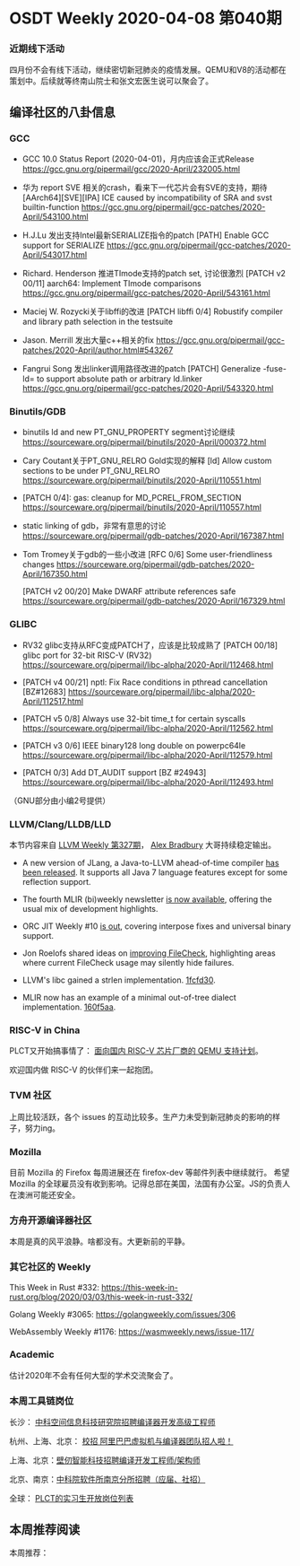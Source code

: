 # OSDT Weekly 2020-04-08 第040期

### 近期线下活动

四月份不会有线下活动，继续密切新冠肺炎的疫情发展。QEMU和V8的活动都在策划中。后续就等终南山院士和张文宏医生说可以聚会了。

## 编译社区的八卦信息

### GCC

- GCC 10.0 Status Report (2020-04-01)，月内应该会正式Release
  https://gcc.gnu.org/pipermail/gcc/2020-April/232005.html

- 华为 report SVE 相关的crash，看来下一代芯片会有SVE的支持，期待
  [AArch64][SVE][IPA] ICE caused by incompatibility of SRA and svst builtin-function
  https://gcc.gnu.org/pipermail/gcc-patches/2020-April/543100.html

- H.J.Lu 发出支持Intel最新SERIALIZE指令的patch
  [PATH] Enable GCC support for SERIALIZE
  https://gcc.gnu.org/pipermail/gcc-patches/2020-April/543017.html

- Richard. Henderson 推进TImode支持的patch set, 讨论很激烈
  [PATCH v2 00/11] aarch64: Implement TImode comparisons
  https://gcc.gnu.org/pipermail/gcc-patches/2020-April/543161.html
- Maciej W. Rozycki关于libffi的改进
  [PATCH libffi 0/4] Robustify compiler and library path selection in the testsuite

- Jason. Merrill 发出大量c++相关的fix
  https://gcc.gnu.org/pipermail/gcc-patches/2020-April/author.html#543267

- Fangrui Song 发出linker调用路径改进的patch
  [PATCH] Generalize -fuse-ld= to support absolute path or arbitrary ld.linker
  https://gcc.gnu.org/pipermail/gcc-patches/2020-April/543320.html

### Binutils/GDB

- binutils ld and new PT_GNU_PROPERTY segment讨论继续
  https://sourceware.org/pipermail/binutils/2020-April/000372.html

- Cary Coutant关于PT_GNU_RELRO Gold实现的解释
  [ld] Allow custom sections to be under PT_GNU_RELRO
  https://sourceware.org/pipermail/binutils/2020-April/110551.html

- [PATCH 0/4]: gas: cleanup for MD_PCREL_FROM_SECTION
  https://sourceware.org/pipermail/binutils/2020-April/110557.html

- static linking of gdb，非常有意思的讨论
  https://sourceware.org/pipermail/gdb-patches/2020-April/167387.html

- Tom Tromey关于gdb的一些小改进
  [RFC 0/6] Some user-friendliness changes
  https://sourceware.org/pipermail/gdb-patches/2020-April/167350.html

  [PATCH v2 00/20] Make DWARF attribute references safe
  https://sourceware.org/pipermail/gdb-patches/2020-April/167329.html

### GLIBC

- RV32 glibc支持从RFC变成PATCH了，应该是比较成熟了
  [PATCH 00/18] glibc port for 32-bit RISC-V (RV32)
  https://sourceware.org/pipermail/libc-alpha/2020-April/112468.html

- [PATCH v4 00/21] nptl: Fix Race conditions in pthread cancellation [BZ#12683]
  https://sourceware.org/pipermail/libc-alpha/2020-April/112517.html

- [PATCH v5 0/8] Always use 32-bit time_t for certain syscalls
  https://sourceware.org/pipermail/libc-alpha/2020-April/112562.html

- [PATCH v3 0/6] IEEE binary128 long double on powerpc64le
  https://sourceware.org/pipermail/libc-alpha/2020-April/112579.html

- [PATCH 0/3] Add DT_AUDIT support [BZ #24943]
  https://sourceware.org/pipermail/libc-alpha/2020-April/112493.html

（GNU部分由小编2号提供）

### LLVM/Clang/LLDB/LLD

本节内容来自 [LLVM Weekly 第327期](http://llvmweekly.org/issue/327)，
[Alex Bradbury](https://www.linkedin.com/in/alex-bradbury/) 大哥持续稳定输出。


- A new version of JLang, a Java-to-LLVM ahead-of-time compiler [has been
released](http://lists.llvm.org/pipermail/llvm-dev/2020-March/140521.html). It
supports all Java 7 language features except for some reflection support.

- The fourth MLIR (bi)weekly newsletter [is now
available](https://llvm.discourse.group/t/mlir-news-4th-edition-4-3-2020/755),
offering the usual mix of development highlights.

- ORC JIT Weekly #10 [is
out](http://lists.llvm.org/pipermail/llvm-dev/2020-April/140673.html),
covering interpose fixes and universal binary support.

- Jon Roelofs shared ideas on [improving
FileCheck](http://lists.llvm.org/pipermail/llvm-dev/2020-April/140610.html),
highlighting areas where current FileCheck usage may silently hide failures.

- LLVM's libc gained a strlen implementation.
[1fcfd30](https://reviews.llvm.org/rG1fcfd30fae7).

- MLIR now has an example of a minimal out-of-tree dialect implementation.
[160f5aa](https://reviews.llvm.org/rG160f5aa65fa).


### RISC-V in China

PLCT又开始搞事情了： [面向国内 RISC-V 芯片厂商的 QEMU 支持计划](https://mp.weixin.qq.com/s/e5dDHOUY6oz3KBhqCRn5nw)。

欢迎国内做 RISC-V 的伙伴们来一起抱团。

### TVM 社区

上周比较活跃，各个 issues 的互动比较多。生产力未受到新冠肺炎的影响的样子，努力ing。

### Mozilla

目前 Mozilla 的 Firefox 每周进展还在 firefox-dev 等邮件列表中继续就行。
希望 Mozilla 的全球雇员没有收到影响。记得总部在美国，法国有办公室。JS的负责人在澳洲可能还安全。

### 方舟开源编译器社区

本周是真的风平浪静。啥都没有。大更新前的平静。

### 其它社区的 Weekly

This Week in Rust #332:
https://this-week-in-rust.org/blog/2020/03/03/this-week-in-rust-332/

Golang Weekly #3065:
https://golangweekly.com/issues/306

WebAssembly Weekly #1176:
https://wasmweekly.news/issue-117/

### Academic

估计2020年不会有任何大型的学术交流聚会了。

### 本周工具链岗位

长沙： [中科空间信息科技研究院招聘编译器开发高级工程师](https://mp.weixin.qq.com/s/ESB_WwS3IJn_UuLif4b9fg)

杭州、上海、北京： [校招 阿里巴巴虚拟机与编译器团队招人啦！](https://mp.weixin.qq.com/s/fSydMJfdAlclZ9lZjMTvmg)

上海、北京：[壁仞智能科技招聘编译开发工程师/架构师](https://mp.weixin.qq.com/s/F6maenedYdtb9GZuKq0p0w)

北京、南京：[中科院软件所南京分所招聘（应届、社招）](https://mp.weixin.qq.com/s/wmKd6WppQ2baYqkNYHrTJg)

全球： [PLCT的实习生开放岗位列表](https://github.com/isrc-cas/PLCT-Weekly/blob/master/open-positions.md)

## 本周推荐阅读

本周推荐：
